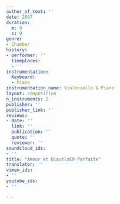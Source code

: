 ```yaml
---
author_of_text: ''
date: 2007
duration:
  m: 9
  s: 0
genre:
- Chamber
history:
- performer: ''
  timeplaces:
  - ''
instrumentation:
  Keyboard:
  - Piano
instrumentation_name: Violoncello & Piano
layout: composition
n_instruments: 2
publisher: ''
publisher_link: ''
reviews:
- date: ''
  link: ''
  publication: ''
  quote: ''
  reviewer: ''
soundcloud_ids:
- ''
title: "Amour et Biaut\xE9 Parfaite"
translator: ''
vimeo_ids:
- ''
youtube_ids:
- ''

---
```


